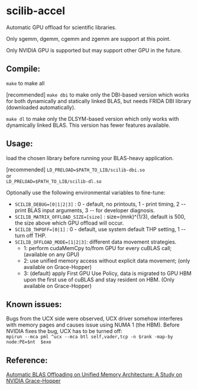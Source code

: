 # scilib-accel
Automatic GPU offload for scientific libraries. 

Only sgemm, dgemm, cgemm and zgemm are support at this point. 

Only NVIDIA GPU is supported but may support other GPU in the future. 

## Compile: 
`make` to make all 

[recommended] `make dbi` to make only the DBI-based version which works for both dynamically and statically linked BLAS, but needs FRIDA DBI library (downloaded automatically). 

`make dl` to make only the DLSYM-based version which only works with dynamically linked BLAS. This version has fewer features available.  


## Usage: 
load the chosen library before running your BLAS-heavy application.  

[recommended] `LD_PRELOAD=$PATH_TO_LIB/scilib-dbi.so` <br /> 
or  
`LD_PRELOAD=$PATH_TO_LIB/scilib-dl.so`   

Optionally use the following environmental variables to fine-tune: <br />
- `SCILIB_DEBUG=[0|1|2|3]` : 0 - default, no printouts, 1 - print timing, 2 -- print BLAS input arguments, 3 -- for developer diagnosis. <br />
- `SCILIB_MATRIX_OFFLOAD_SIZE=[size]` : size=(mnk)^(1/3), default is 500, the size above which GPU offload will occur.  <br />
- `SCILIB_THPOFF=[0|1]` : 0 - default, use system default THP setting, 1 -- turn off THP.  <br />
- `SCILIB_OFFLOAD_MODE=[1|2|3]`: different data movement strategies.  <br/>
  - 1: perform cudaMemCpy to/from GPU for every cuBLAS call;  (available on any GPU)  
  - 2: use unified memory access without explicit data movement;  (only available on Grace-Hopper)
  - 3: (default) apply First GPU Use Policy, data is migrated to GPU HBM upon the first use of cuBLAS and stay resident on HBM. (Only available on Grace-Hopper)

## Known issues: 
Bugs from the UCX side were observed, UCX driver somehow interferes with memory pages and causes issue using NUMA 1 (the HBM). Before NVIDIA fixes the bug, UCX has to be turned off: <br /> 
`mpirun --mca pml ^ucx --mca btl self,vader,tcp -n $rank -map-by node:PE=$nt  $exe`

## Reference: 
[Automatic BLAS Offloading on Unified Memory Architecture: A Study on NVIDIA Grace-Hopper](https://arxiv.org/abs/2404.13195)
